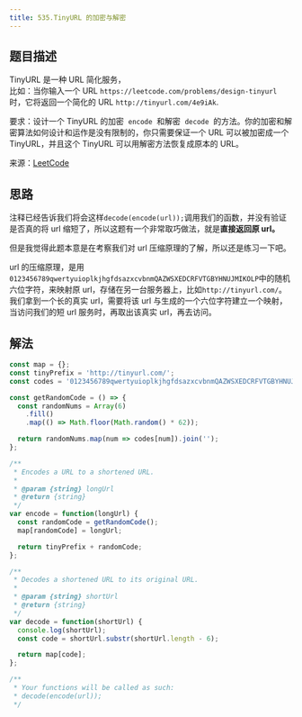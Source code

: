 ```yaml
---
title: 535.TinyURL 的加密与解密
---
```


## 题目描述

TinyURL 是一种 URL 简化服务，  
比如：当你输入一个 URL `https://leetcode.com/problems/design-tinyurl` 时，它将返回一个简化的 URL `http://tinyurl.com/4e9iAk`.

要求：设计一个 TinyURL 的加密  `encode`  和解密  `decode`  的方法。你的加密和解密算法如何设计和运作是没有限制的，你只需要保证一个 URL 可以被加密成一个 TinyURL，并且这个 TinyURL 可以用解密方法恢复成原本的 URL。

来源：[LeetCode](https://leetcode-cn.com/problems/encode-and-decode-tinyurl)

## 思路

注释已经告诉我们将会这样`decode(encode(url));`调用我们的函数，并没有验证是否真的将 url 缩短了，所以这题有一个非常取巧做法，就是**直接返回原 url。**

但是我觉得此题本意是在考察我们对 url 压缩原理的了解，所以还是练习一下吧。

url 的压缩原理，是用`0123456789qwertyuioplkjhgfdsazxcvbnmQAZWSXEDCRFVTGBYHNUJMIKOLP`中的随机六位字符，来映射原 url，存储在另一台服务器上，比如`http://tinyurl.com/`。我们拿到一个长的真实 url，需要将该 url 与生成的一个六位字符建立一个映射，当访问我们的短 url 服务时，再取出该真实 url，再去访问。

## 解法

```javascript
const map = {};
const tinyPrefix = 'http://tinyurl.com/';
const codes = '0123456789qwertyuioplkjhgfdsazxcvbnmQAZWSXEDCRFVTGBYHNUJMIKOLP';

const getRandomCode = () => {
  const randomNums = Array(6)
    .fill()
    .map(() => Math.floor(Math.random() * 62));

  return randomNums.map(num => codes[num]).join('');
};

/**
 * Encodes a URL to a shortened URL.
 *
 * @param {string} longUrl
 * @return {string}
 */
var encode = function(longUrl) {
  const randomCode = getRandomCode();
  map[randomCode] = longUrl;

  return tinyPrefix + randomCode;
};

/**
 * Decodes a shortened URL to its original URL.
 *
 * @param {string} shortUrl
 * @return {string}
 */
var decode = function(shortUrl) {
  console.log(shortUrl);
  const code = shortUrl.substr(shortUrl.length - 6);

  return map[code];
};

/**
 * Your functions will be called as such:
 * decode(encode(url));
 */
```
